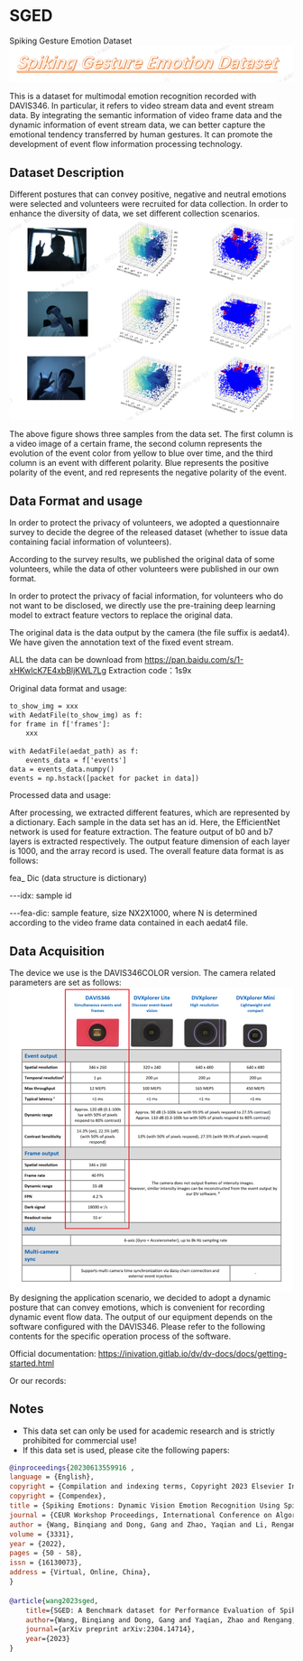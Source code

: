 # SGED
Spiking Gesture Emotion Dataset
 ![](./SGED-Title.png)
 
This is a dataset for multimodal emotion recognition recorded with DAVIS346. In particular, it refers to video stream data and event stream data. By integrating the semantic information of video frame data and the dynamic information of event stream data, we can better capture the emotional tendency transferred by human gestures. It can promote the development of event flow information processing technology.

## Dataset Description
Different postures that can convey positive, negative and neutral emotions were selected and volunteers were recruited for data collection. In order to enhance the diversity of data, we set different collection scenarios.
![](./SGED-example.png)

The above figure shows three samples from the data set. The first column is a video image of a certain frame, the second column represents the evolution of the event color from yellow to blue over time, and the third column is an event with different polarity. Blue represents the positive polarity of the event, and red represents the negative polarity of the event.

## Data Format and usage
In order to protect the privacy of volunteers, we adopted a questionnaire survey to decide the degree of the released dataset (whether to issue data containing facial information of volunteers).

According to the survey results, we published the original data of some volunteers, while the data of other volunteers were published in our own format.

In order to protect the privacy of facial information, for volunteers who do not want to be disclosed, we directly use the pre-training deep learning model to extract feature vectors to replace the original data.

The original data is the data output by the camera (the file suffix is aedat4). We have given the annotation text of the fixed event stream.

ALL the data can be download from https://pan.baidu.com/s/1-xHKwlcK7E4xbBljKWL7Lg 
Extraction code：1s9x


Original data format and usage:
```
to_show_img = xxx
with AedatFile(to_show_img) as f:
for frame in f['frames']:
	xxx

with AedatFile(aedat_path) as f:
    events_data = f['events']
data = events_data.numpy()
events = np.hstack([packet for packet in data])

```

Processed data and usage:

After processing, we extracted different features, which are represented by a dictionary. Each sample in the data set has an id. Here, the EfficientNet network is used for feature extraction. The feature output of b0 and b7 layers is extracted respectively. The output feature dimension of each layer is 1000, and the array record is used. The overall feature data format is as follows:

fea_ Dic (data structure is dictionary)

---idx: sample id

---fea-dic: sample feature, size NX2X1000, where N is determined according to the video frame data contained in each aedat4 file.


## Data Acquisition
The device we use is the DAVIS346COLOR version. The camera related parameters are set as follows:
![](./SGED-device.png)
By designing the application scenario, we decided to adopt a dynamic posture that can convey emotions, which is convenient for recording dynamic event flow data. The output of our equipment depends on the software configured with the DAVIS346. Please refer to the following contents for the specific operation process of the software.

Official documentation: https://inivation.gitlab.io/dv/dv-docs/docs/getting-started.html

Or our records:
## Notes
* This data set can only be used for academic research and is strictly prohibited for commercial use!
* If this data set is used, please cite the following papers:
```bibtex
@inproceedings{20230613559916 ,
language = {English},
copyright = {Compilation and indexing terms, Copyright 2023 Elsevier Inc.},
copyright = {Compendex},
title = {Spiking Emotions: Dynamic Vision Emotion Recognition Using Spiking Neural Networks},
journal = {CEUR Workshop Proceedings, International Conference on Algorithms, High Performance Computing and Artificial Intelligence, AHPCAI},
author = {Wang, Binqiang and Dong, Gang and Zhao, Yaqian and Li, Rengang and Yang, Hongbin and Yin, Wenfeng and Liang, Lingyan},
volume = {3331},
year = {2022},
pages = {50 - 58},
issn = {16130073},
address = {Virtual, Online, China},
} 

@article{wang2023sged,
	title={SGED: A Benchmark dataset for Performance Evaluation of Spiking Gesture Emotion Recognition},
	author={Wang, Binqiang and Dong, Gang and Yaqian, Zhao and Rengang, Li and Lu, Cao and Lihua, Lu},
	journal={arXiv preprint arXiv:2304.14714},
	year={2023}
}
```




